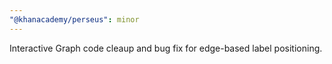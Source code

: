 ```yaml
---
"@khanacademy/perseus": minor
---
```


Interactive Graph code cleaup and bug fix for edge-based label positioning.
